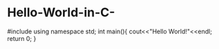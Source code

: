 # Hello-World-in-C-
#include<iostream>
using namespace std;
int main(){
cout<<"Hello World!"<<endl;
return 0;
}
